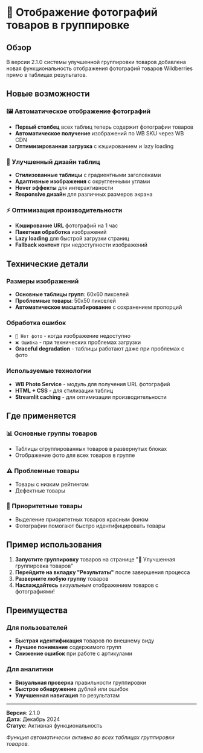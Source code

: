# 📸 Отображение фотографий товаров в группировке

## Обзор

В версии 2.1.0 системы улучшенной группировки товаров добавлена новая функциональность отображения фотографий товаров Wildberries прямо в таблицах результатов.

## Новые возможности

### 🖼️ Автоматическое отображение фотографий
- **Первый столбец** всех таблиц теперь содержит фотографии товаров
- **Автоматическое получение** изображений по WB SKU через WB CDN
- **Оптимизированная загрузка** с кэшированием и lazy loading

### 🎨 Улучшенный дизайн таблиц
- **Стилизованные таблицы** с градиентными заголовками
- **Адаптивные изображения** с округленными углами
- **Hover эффекты** для интерактивности
- **Responsive дизайн** для различных размеров экрана

### ⚡ Оптимизация производительности
- **Кэширование URL** фотографий на 1 час
- **Пакетная обработка** изображений
- **Lazy loading** для быстрой загрузки страниц
- **Fallback контент** при недоступности изображений

## Технические детали

### Размеры изображений
- **Основные таблицы групп**: 60x60 пикселей
- **Проблемные товары**: 50x50 пикселей
- **Автоматическое масштабирование** с сохранением пропорций

### Обработка ошибок
- `🚫 Нет фото` - когда изображение недоступно
- `❌ Ошибка` - при технических проблемах загрузки
- **Graceful degradation** - таблицы работают даже при проблемах с фото

### Используемые технологии
- **WB Photo Service** - модуль для получения URL фотографий
- **HTML + CSS** - для стилизации таблиц
- **Streamlit caching** - для оптимизации производительности

## Где применяется

### 📊 Основные группы товаров
- Таблицы сгруппированных товаров в развернутых блоках
- Отображение фото для всех товаров в группе

### ⚠️ Проблемные товары
- Товары с низким рейтингом
- Дефектные товары

### 🎯 Приоритетные товары
- Выделение приоритетных товаров красным фоном
- Фотографии помогают быстро идентифицировать товары

## Пример использования

1. **Запустите группировку** товаров на странице "🎯 Улучшенная группировка товаров"
2. **Перейдите на вкладку "Результаты"** после завершения процесса
3. **Разверните любую группу** товаров
4. **Наслаждайтесь** визуальным отображением товаров с фотографиями!

## Преимущества

### Для пользователей
- **Быстрая идентификация** товаров по внешнему виду
- **Лучшее понимание** содержимого групп
- **Снижение ошибок** при работе с артикулами

### Для аналитики
- **Визуальная проверка** правильности группировки
- **Быстрое обнаружение** дублей или ошибок
- **Улучшенная навигация** по результатам

---

**Версия**: 2.1.0  
**Дата**: Декабрь 2024  
**Статус**: Активная функциональность

*Функция автоматически активна во всех таблицах группировки товаров.* 
